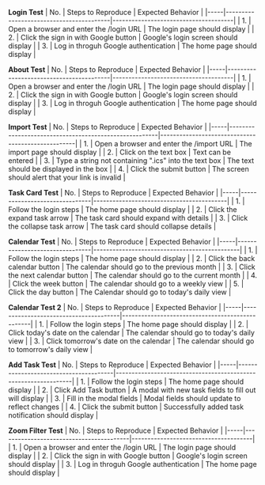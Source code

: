 **Login Test**
| No. | Steps to Reproduce                      | Expected Behavior                    |
|-----|-----------------------------------------|--------------------------------------|
| 1.  | Open a browser and enter the /login URL | The login page should display        |
| 2.  | Click the sign in with Google button    | Google's login screen should display |
| 3.  | Log in throguh Google authentication    | The home page should display         |

**About Test**
| No. | Steps to Reproduce                      | Expected Behavior                    |
|-----|-----------------------------------------|--------------------------------------|
| 1.  | Open a browser and enter the /login URL | The login page should display        |
| 2.  | Click the sign in with Google button    | Google's login screen should display |
| 3.  | Log in throguh Google authentication    | The home page should display         |

**Import Test**
| No. | Steps to Reproduce                                    | Expected Behavior                                 |
|-----|-------------------------------------------------------|---------------------------------------------------|
| 1.  | Open a browser and enter the /import URL              | The import page should display                    |
| 2.  | Click on the text box                                 | Text can be entered                               |
| 3.  | Type a string not containing ".ics" into the text box | The text should be displayed in the box           |
| 4.  | Click the submit button                               | The screen should alert that your link is invalid |

**Task Card Test**
| No. | Steps to Reproduce            | Expected Behavior                        |
|-----|-------------------------------|------------------------------------------|
| 1.  | Follow the login steps        | The home page should display             |
| 2.  | Click the expand task arrow   | The task card should expand with details |
| 3.  | Click the collapse task arrow | The task card should collapse details    |

**Calendar Test**
| No. | Steps to Reproduce             | Expected Behavior                            |
|-----|--------------------------------|----------------------------------------------|
| 1.  | Follow the login steps         | The home page should display                 |
| 2.  | Click the back calendar button | The calendar should go to the previous month |
| 3.  | Click the next calendar button | The calendar should go to the current month  |
| 4.  | Click the week button          | The calendar should go to a weekly view      |
| 5.  | Click the day button           | The Calendar should go to today's daily view |

**Calendar Test 2**
| No. | Steps to Reproduce                    | Expected Behavior                               |
|-----|---------------------------------------|-------------------------------------------------|
| 1.  | Follow the login steps                | The home page should display                    |
| 2.  | Click today's date on the calendar    | The calendar should go to today's daily view    |
| 3.  | Click tomorrow's date on the calendar | The calendar should go to tomorrow's daily view |

**Add Task Test**
| No. | Steps to Reproduce                    | Expected Behavior                                              |
|-----|---------------------------------------|----------------------------------------------------------------|
| 1.  | Follow the login steps                | The home page should display                                   |
| 2.  | Click Add Task button                 | A modal with new task fields to fill out will display          |
| 3.  | Fill in the modal fields              | Modal fields should update to reflect changes                  |
| 4.  | Click the submit button               | Successfully added task notification should display            |

**Zoom Filter Test**
| No. | Steps to Reproduce                      | Expected Behavior                    |
|-----|-----------------------------------------|--------------------------------------|
| 1.  | Open a browser and enter the /login URL | The login page should display        |
| 2.  | Click the sign in with Google button    | Google's login screen should display |
| 3.  | Log in throguh Google authentication    | The home page should display         |
